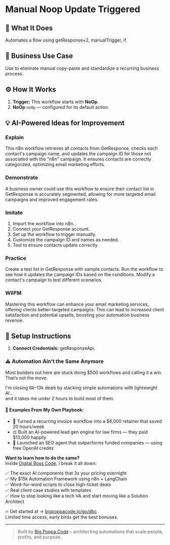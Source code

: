 # Manual Noop Update Triggered
  ## 🚀 What It Does
  Automates a flow using getResponse×2, manualTrigger, if.
  
  ## 💼 Business Use Case
  Use to eliminate manual copy-paste and standardize a recurring business process.
  
  ## ⚙️ How It Works
  1. **Trigger:** This workflow starts with **NoOp**.
  2. **NoOp** `noOp` — configured for its default action.
  
  ## 💡 AI-Powered Ideas for Improvement
  ### Explain
This n8n workflow retrieves all contacts from GetResponse, checks each contact's campaign name, and updates the campaign ID for those not associated with the "n8n" campaign. It ensures contacts are correctly categorized, optimizing email marketing efforts.

### Demonstrate
A business owner could use this workflow to ensure their contact list in GetResponse is accurately segmented, allowing for more targeted email campaigns and improved engagement rates.

### Imitate
1. Import the workflow into n8n.
2. Connect your GetResponse account.
3. Set up the workflow to trigger manually.
4. Customize the campaign ID and names as needed.
5. Test to ensure contacts update correctly.

### Practice
Create a test list in GetResponse with sample contacts. Run the workflow to see how it updates the campaign IDs based on the conditions. Modify a contact's campaign to test different scenarios.

### WIIFM
Mastering this workflow can enhance your email marketing services, offering clients better-targeted campaigns. This can lead to increased client satisfaction and potential upsells, boosting your automation business revenue.
  
  ## 🔧 Setup Instructions
  1. **Connect Credentials:** getResponseApi.
  
### ⚠️ Automation Ain’t the Same Anymore

Most builders out here are stuck doing $500 workflows and calling it a win.  
That’s not the move.  

I'm closing $6k–$13k deals by stacking simple automations with lightweight AI...  
and it takes me under 2 hours to build most of them.

#### 🧠 Examples From My Own Playbook:
- 🔁 Turned a recurring invoice workflow into a $6,000 retainer that saved 20 hours/week  
- ⚖️ Built an AI-powered lead gen engine for law firms — they paid $13,000 happily  
- 🚀 Launched an SEO agent that outperforms funded companies — using free OpenAI credits  

**Want to learn how to do the same?**  
Inside [Digital Boss Code](https://bigpoppacode.io/go/dbc), I break it all down:

✅ The exact AI components that 3x your pricing overnight  
✅ My $15k Automation Framework using n8n + LangChain  
✅ Word-for-word scripts to close high-ticket deals  
✅ Real client case studies with templates  
✅ How to stop looking like a tech VA and start moving like a Solution Architect  

🔥 Get started at → [bigpoppacode.io/go/dbc](https://bigpoppacode.io/go/dbc)  
Limited time access, early birds get the best bonuses.

---
> Built by [Big Poppa Code](https://bigpoppacode.io) – architecting automations that scale people, profits, and purpose.
  